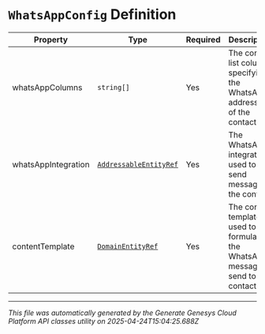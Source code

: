 # `WhatsAppConfig` Definition

| Property | Type | Required | Description |
|----------|------|----------|-------------|
| whatsAppColumns | `string[]` | Yes | The contact list columns specifying the WhatsApp address(es) of the contact. |
| whatsAppIntegration | [`AddressableEntityRef`](addressableentityref-definition.md) | Yes | The WhatsApp integration used to send message to the contact. |
| contentTemplate | [`DomainEntityRef`](domainentityref-definition.md) | Yes | The content template used to formulate the WhatsApp message to send to the contact. |

---

*This file was automatically generated by the Generate Genesys Cloud Platform API classes utility on 2025-04-24T15:04:25.688Z*